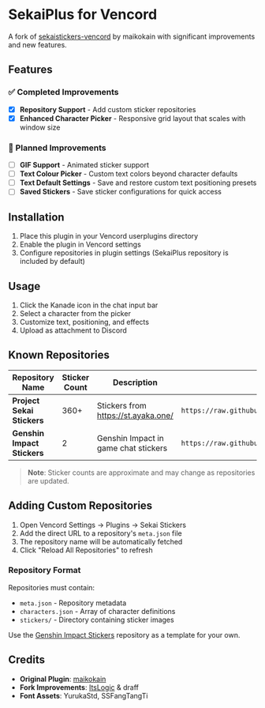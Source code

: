 # SekaiPlus for Vencord

A fork of [sekaistickers-vencord](https://codeberg.org/maikokain/sekaistickers-vencord/) by maikokain with significant improvements and new features.

## Features

### ✅ Completed Improvements
- [x] **Repository Support** - Add custom sticker repositories
- [x] **Enhanced Character Picker** - Responsive grid layout that scales with window size

### 🚧 Planned Improvements
- [ ] **GIF Support** - Animated sticker support
- [ ] **Text Colour Picker** - Custom text colors beyond character defaults
- [ ] **Text Default Settings** - Save and restore custom text positioning presets
- [ ] **Saved Stickers** - Save sticker configurations for quick access

## Installation

1. Place this plugin in your Vencord userplugins directory
2. Enable the plugin in Vencord settings
3. Configure repositories in plugin settings (SekaiPlus repository is included by default)

## Usage

1. Click the Kanade icon in the chat input bar
2. Select a character from the picker
3. Customize text, positioning, and effects
4. Upload as attachment to Discord

## Known Repositories

| Repository Name | Sticker Count | Description | Meta URL |
|----------------|---------------|-------------|----------|
| **Project Sekai Stickers** | 360+ | Stickers from https://st.ayaka.one/ | `https://raw.githubusercontent.com/ItsLogic/SekaiPlus/refs/heads/sekai/meta.json` |
| **Genshin Impact Stickers** | 2 | Genshin Impact in game chat stickers | `https://raw.githubusercontent.com/ItsLogic/SekaiPlus/refs/heads/genshin/meta.json` |

> **Note**: Sticker counts are approximate and may change as repositories are updated.

## Adding Custom Repositories

1. Open Vencord Settings → Plugins → Sekai Stickers
2. Add the direct URL to a repository's `meta.json` file
3. The repository name will be automatically fetched
4. Click "Reload All Repositories" to refresh

### Repository Format
Repositories must contain:
- `meta.json` - Repository metadata
- `characters.json` - Array of character definitions
- `stickers/` - Directory containing sticker images

Use the [Genshin Impact Stickers](https://github.com/ItsLogic/SekaiPlus/tree/genshin) repository as a template for your own.

## Credits

- **Original Plugin**: [maikokain](https://codeberg.org/maikokain/sekaistickers-vencord/)
- **Fork Improvements**: [ItsLogic](https://github.com/ItsLogic) & draff
- **Font Assets**: YurukaStd, SSFangTangTi